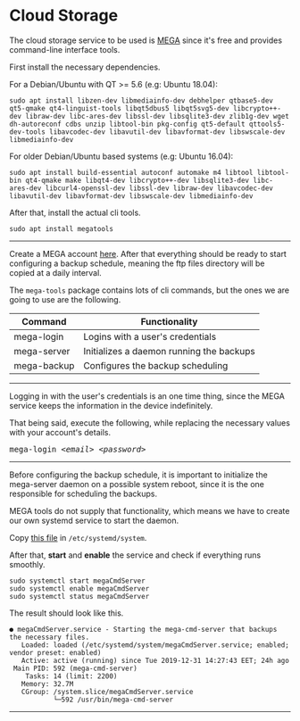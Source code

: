 # Cloud Storage

The cloud storage service to be used is [MEGA](https://mega.nz/start) since it's free and provides command-line interface tools.

First install the necessary dependencies.

For a Debian/Ubuntu with QT >= 5.6 (e.g: Ubuntu 18.04):
```
sudo apt install libzen-dev libmediainfo-dev debhelper qtbase5-dev qt5-qmake qt4-linguist-tools libqt5dbus5 libqt5svg5-dev libcrypto++-dev libraw-dev libc-ares-dev libssl-dev libsqlite3-dev zlib1g-dev wget dh-autoreconf cdbs unzip libtool-bin pkg-config qt5-default qttools5-dev-tools libavcodec-dev libavutil-dev libavformat-dev libswscale-dev libmediainfo-dev
```

For older Debian/Ubuntu based systems (e.g: Ubuntu 16.04):
```
sudo apt install build-essential autoconf automake m4 libtool libtool-bin qt4-qmake make libqt4-dev libcrypto++-dev libsqlite3-dev libc-ares-dev libcurl4-openssl-dev libssl-dev libraw-dev libavcodec-dev libavutil-dev libavformat-dev libswscale-dev libmediainfo-dev
```

After that, install the actual cli tools.
```
sudo apt install megatools
```

---
Create a MEGA account [here](https://mega.nz/register).
After that everything should be ready to start configuring a backup schedule,
meaning the ftp files directory will be copied at a daily interval.

The `mega-tools` package contains lots of cli commands, but the ones we are going to use are the following.

| Command | Functionality |
| ------- | ------------- |
| mega-login  | Logins with a user's credentials         |
| mega-server | Initializes a daemon running the backups |
| mega-backup | Configures the backup scheduling         |

---
Logging in with the user's credentials is an one time thing, since the MEGA service keeps the information in the device indefinitely.

That being said, execute the following, while replacing the necessary values with your account's details.

<pre>mega-login <i>&ltemail&gt</i> <i>&ltpassword&gt</i></pre>

---
Before configuring the backup schedule, 
it is important to initialize the mega-server daemon on a possible system reboot,
since it is the one responsible for scheduling the backups.

MEGA tools do not supply that functionality,
which means we have to create our own systemd service to start the daemon.

Copy [this file](files/megaCmdServer.service) in `/etc/systemd/system`.

After that, **start** and **enable** the service and check if everything runs smoothly.
```
sudo systemctl start megaCmdServer
sudo systemctl enable megaCmdServer
sudo systemctl status megaCmdServer
```

The result should look like this.
```
● megaCmdServer.service - Starting the mega-cmd-server that backups the necessary files.
   Loaded: loaded (/etc/systemd/system/megaCmdServer.service; enabled; vendor preset: enabled)
   Active: active (running) since Tue 2019-12-31 14:27:43 EET; 24h ago
 Main PID: 592 (mega-cmd-server)
    Tasks: 14 (limit: 2200)
   Memory: 32.7M
   CGroup: /system.slice/megaCmdServer.service
           └─592 /usr/bin/mega-cmd-server
```

---
